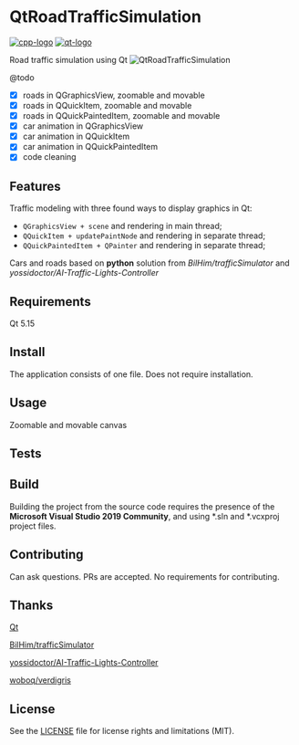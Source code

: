# QtRoadTrafficSimulation
[![cpp-logo](https://img.shields.io/badge/C%2B%2B-v17-blue?logo=cplusplus)](
https://en.wikipedia.org/wiki/C++
)
[![qt-logo](https://img.shields.io/badge/Qt-v5.15-blue?logo=qt)](
https://en.wikipedia.org/wiki/C++
)

Road traffic simulation using Qt 
![QtRoadTrafficSimulation](https://github.com/Alex0vSky/QtRoadTrafficSimulation/assets/52796897/f26689eb-eb79-459b-86b8-198bb3f7aa7c)

@todo
- [x] roads in QGraphicsView, zoomable and movable
- [x] roads in QQuickItem, zoomable and movable
- [x] roads in QQuickPaintedItem, zoomable and movable
- [x] car animation in QGraphicsView
- [x] car animation in QQuickItem
- [x] car animation in QQuickPaintedItem
- [x] code cleaning

## Features
Traffic modeling with three found ways to display graphics in Qt:
 - `QGraphicsView + scene` and rendering in main thread;
 - `QQuickItem + updatePaintNode` and rendering in separate thread;
 - `QQuickPaintedItem + QPainter` and rendering in separate thread;

Cars and roads based on __python__ solution from *BilHim/trafficSimulator* and *yossidoctor/AI-Traffic-Lights-Controller*

## Requirements
Qt 5.15

## Install
The application consists of one file. Does not require installation. 

## Usage
Zoomable and movable canvas

## Tests

## Build
Building the project from the source code requires the presence of the __Microsoft Visual Studio 2019 Community__, and using *.sln and *.vcxproj project files.

## Contributing
Can ask questions. PRs are accepted. No requirements for contributing.

## Thanks
[Qt](https://www.qt.io/)

[BilHim/trafficSimulator](https://github.com/BilHim/trafficSimulator)

[yossidoctor/AI-Traffic-Lights-Controller](https://github.com/yossidoctor/AI-Traffic-Lights-Controller)

[woboq/verdigris](https://github.com/woboq/verdigris)

## License
See the [LICENSE](https://github.com/Alex0vSky/QtRoadTrafficSimulation/blob/main/LICENSE) file for license rights and limitations (MIT).
